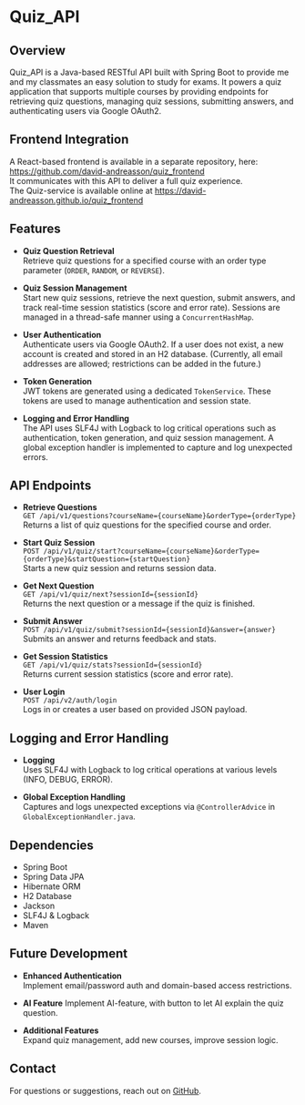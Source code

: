 # Quiz_API

## Overview

Quiz_API is a Java-based RESTful API built with Spring Boot to provide me and my classmates an easy solution to study for exams. It powers a quiz application that supports multiple courses by providing endpoints for retrieving quiz questions, managing quiz sessions, submitting answers, and authenticating users via Google OAuth2.

## Frontend Integration  

A React-based frontend is available in a separate repository, here: https://github.com/david-andreasson/quiz_frontend  
It communicates with this API to deliver a full quiz experience.  
The Quiz-service is available online at https://david-andreasson.github.io/quiz_frontend    

## Features

- **Quiz Question Retrieval**  
  Retrieve quiz questions for a specified course with an order type parameter (`ORDER`, `RANDOM`, or `REVERSE`).

- **Quiz Session Management**  
  Start new quiz sessions, retrieve the next question, submit answers, and track real-time session statistics (score and error rate). Sessions are managed in a thread-safe manner using a `ConcurrentHashMap`.

- **User Authentication**  
  Authenticate users via Google OAuth2. If a user does not exist, a new account is created and stored in an H2 database. (Currently, all email addresses are allowed; restrictions can be added in the future.)

- **Token Generation**  
  JWT tokens are generated using a dedicated `TokenService`. These tokens are used to manage authentication and session state.

- **Logging and Error Handling**  
  The API uses SLF4J with Logback to log critical operations such as authentication, token generation, and quiz session management. A global exception handler is implemented to capture and log unexpected errors.


## API Endpoints

- **Retrieve Questions**  
  `GET /api/v1/questions?courseName={courseName}&orderType={orderType}`  
  Returns a list of quiz questions for the specified course and order.

- **Start Quiz Session**  
  `POST /api/v1/quiz/start?courseName={courseName}&orderType={orderType}&startQuestion={startQuestion}`  
  Starts a new quiz session and returns session data.

- **Get Next Question**  
  `GET /api/v1/quiz/next?sessionId={sessionId}`  
  Returns the next question or a message if the quiz is finished.

- **Submit Answer**  
  `POST /api/v1/quiz/submit?sessionId={sessionId}&answer={answer}`  
  Submits an answer and returns feedback and stats.

- **Get Session Statistics**  
  `GET /api/v1/quiz/stats?sessionId={sessionId}`  
  Returns current session statistics (score and error rate).

- **User Login**  
  `POST /api/v2/auth/login`  
  Logs in or creates a user based on provided JSON payload.

## Logging and Error Handling

- **Logging**  
  Uses SLF4J with Logback to log critical operations at various levels (INFO, DEBUG, ERROR).

- **Global Exception Handling**  
  Captures and logs unexpected exceptions via `@ControllerAdvice` in `GlobalExceptionHandler.java`.

## Dependencies

- Spring Boot
- Spring Data JPA
- Hibernate ORM
- H2 Database
- Jackson
- SLF4J & Logback
- Maven

## Future Development

- **Enhanced Authentication**  
  Implement email/password auth and domain-based access restrictions.

- **AI Feature**
Implement AI-feature, with button to let AI explain the quiz question.  

- **Additional Features**  
  Expand quiz management, add new courses, improve session logic.

## Contact

For questions or suggestions, reach out on [GitHub](https://github.com/david-andreasson).
